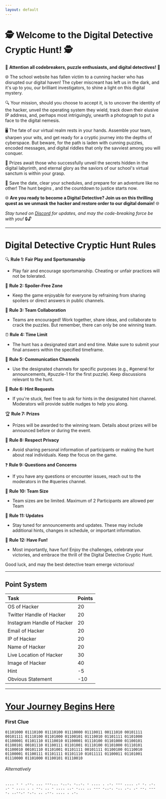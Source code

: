 ```yaml
---
layout: default
---
```










# 🕵️ **Welcome to the Digital Detective Cryptic Hunt! 🕵️**

🚨 **Attention all codebreakers, puzzle enthusiasts, and digital detectives!** 🚨

🌐 The school website has fallen victim to a cunning hacker who has disrupted our digital haven! The cyber miscreant has left us in the dark, and it's up to you, our brilliant investigators, to shine a light on this digital mystery.

🔍 Your mission, should you choose to accept it, is to uncover the identity of the hacker, unveil the operating system they wield, track down their elusive IP address, and, perhaps most intriguingly, unearth a photograph to put a face to the digital nemesis.

🖥️ The fate of our virtual realm rests in your hands. Assemble your team, sharpen your wits, and get ready for a cryptic journey into the depths of cyberspace. But beware, for the path is laden with cunning puzzles, encoded messages, and digital riddles that only the savviest among you will conquer.

🎉 Prizes await those who successfully unveil the secrets hidden in the digital labyrinth, and eternal glory as the saviors of our school's virtual sanctum is within your grasp.

📆 Save the date, clear your schedules, and prepare for an adventure like no other! The hunt begins , and the countdown to justice starts now.

🌐 **Are you ready to become a Digital Detective? Join us on this thrilling quest as we unmask the hacker and restore order to our digital domain!** 🌐

*Stay tuned on [Discord](https://discord.gg/JwDdBP3mdx) for updates, and may the code-breaking force be with you!* 🔒🔓

---

# Digital Detective Cryptic Hunt Rules

🔍 **Rule 1: Fair Play and Sportsmanship**
- Play fair and encourage sportsmanship. Cheating or unfair practices will not be tolerated.

🚫 **Rule 2: Spoiler-Free Zone**
- Keep the game enjoyable for everyone by refraining from sharing spoilers or direct answers in public channels.

🤝 **Rule 3: Team Collaboration**
- Teams are encouraged! Work together, share ideas, and collaborate to crack the puzzles. But remember, there can only be one winning team.

⏰ **Rule 4: Time Limit**
- The hunt has a designated start and end time. Make sure to submit your final answers within the specified timeframe.

💬 **Rule 5: Communication Channels**
- Use the designated channels for specific purposes (e.g., #general for announcements, #puzzle-1 for the first puzzle). Keep discussions relevant to the hunt.

🤔 **Rule 6: Hint Requests**
- If you're stuck, feel free to ask for hints in the designated hint channel. Moderators will provide subtle nudges to help you along.

🏆 **Rule 7: Prizes**
- Prizes will be awarded to the winning team. Details about prizes will be announced before or during the event.

📸 **Rule 8: Respect Privacy**
- Avoid sharing personal information of participants or making the hunt about real individuals. Keep the focus on the game.

❓ **Rule 9: Questions and Concerns**
- If you have any questions or encounter issues, reach out to the moderators in the #queries channel.

👥 **Rule 10: Team Size**
- Team sizes are be limited. Maximum of 2 Participants are allowed per Team

📢 **Rule 11: Updates**
- Stay tuned for announcements and updates. These may include additional hints, changes in schedule, or important information.

🎉 **Rule 12: Have Fun!**
- Most importantly, have fun! Enjoy the challenges, celebrate your victories, and embrace the thrill of the Digital Detective Cryptic Hunt.

Good luck, and may the best detective team emerge victorious!

***

## Point System

| Task                        | Points |
|:----------------------------|:-------|
| OS of Hacker                | 20     |
| Twitter Handle of Hacker    | 20     |
| Instagram Handle of Hacker  | 20     |
| Email of Hacker             | 20     | 
| IP of Hacker                | 20     |
| Name of Hacker              | 20     |
| Live Location of Hacker     | 30     |
| Image of Hacker             | 40     |
| Hint                        | -5     |
| Obvious Statement           | -10    |


***


# [Your Journey Begins Here](https://i.imgur.com/0jbVKRd.jpg)

### First Clue

```01101000 01110100 01110100 01110000 01110011 00111010 00101111 00101111 01110100 01101000 01100101 01110010 01101111 01101000 01100001 01101110 01110010 01100001 01110100 01101000 01100101 01100101 00101110 01100111 01101001 01110100 01101000 01110101 01100010 00101110 01101001 01101111 00101111 01100100 01110010 01100001 01100111 01101111 01101110 01011111 01100011 01101001 01110000 01101000 01100101 01110010```

###### Alternatively

```.... - - .--. ... ---... -..-. -..-. - .... . .-. --- .... .- -. .-. .- - .... . . --. .. - .... ..- -... .. --- -..-. -.. .-. .- --. --- -. ..--.- -.-. .. .--. .... . .-.```

